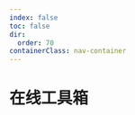 ```yaml
---
index: false
toc: false
dir:
  order: 70
containerClass: nav-container
---
```


# 在线工具箱

<AutoCatalog />
